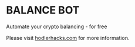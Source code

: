 # BALANCE BOT

Automate your crypto balancing - for free

Please visit [hodlerhacks.com](https://www.hodlerhacks.com) for more information.